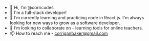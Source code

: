 - 👋 Hi, I’m @corricodes
- 👀 I'm a full-stack developer!
- 🌱 I’m currently learning and practicing code in React.js. I'm always looking for new ways to grow as a software developer.
- 💞️ I’m looking to collaborate on - learning tools for online teachers.
- 📫 How to reach me - corriganbaker@gmail.com

<!---
corricodes/corricodes is a ✨ special ✨ repository because its `README.md` (this file) appears on your GitHub profile.
You can click the Preview link to take a look at your changes.
--->

